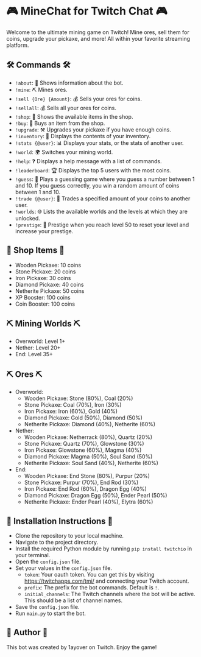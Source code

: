 # 🎮 MineChat for Twitch Chat 🎮

Welcome to the ultimate mining game on Twitch! Mine ores, sell them for coins, upgrade your pickaxe, and more! All within your favorite streaming platform.

## 🛠️ Commands 🛠️

- `!about`: 📜 Shows information about the bot.
- `!mine`: ⛏️ Mines ores.
- `!sell {Ore} {Amount}`: 💰 Sells your ores for coins.
- `!sellall`: 💰 Sells all your ores for coins.
- `!shop`: 🏪 Shows the available items in the shop.
- `!buy`: 💸 Buys an item from the shop.
- `!upgrade`: ⚒️ Upgrades your pickaxe if you have enough coins.
- `!inventory`: 🎒 Displays the contents of your inventory.
- `!stats {@user}`: 📊 Displays your stats, or the stats of another user.
- `!world`: 🌍 Switches your mining world.
- `!help`: ❓ Displays a help message with a list of commands.
- `!leaderboard`: 🏆 Displays the top 5 users with the most coins.
- `!guess`: 🎲 Plays a guessing game where you guess a number between 1 and 10. If you guess correctly, you win a random amount of coins between 1 and 10.
- `!trade {@user}`: 💼 Trades a specified amount of your coins to another user.
- `!worlds`: 🌐 Lists the available worlds and the levels at which they are unlocked.
- `!prestige`: 🏅 Prestige when you reach level 50 to reset your level and increase your prestige.

## 🏪 Shop Items 🏪

- Wooden Pickaxe: 10 coins
- Stone Pickaxe: 20 coins
- Iron Pickaxe: 30 coins
- Diamond Pickaxe: 40 coins
- Netherite Pickaxe: 50 coins
- XP Booster: 100 coins
- Coin Booster: 100 coins

## ⛏️ Mining Worlds ⛏️

- Overworld: Level 1+
- Nether: Level 20+
- End: Level 35+

## ⛏️ Ores ⛏️

- Overworld: 
   - Wooden Pickaxe: Stone (80%), Coal (20%)
   - Stone Pickaxe: Coal (70%), Iron (30%)
   - Iron Pickaxe: Iron (60%), Gold (40%)
   - Diamond Pickaxe: Gold (50%), Diamond (50%)
   - Netherite Pickaxe: Diamond (40%), Netherite (60%)
- Nether: 
   - Wooden Pickaxe: Netherrack (80%), Quartz (20%)
   - Stone Pickaxe: Quartz (70%), Glowstone (30%)
   - Iron Pickaxe: Glowstone (60%), Magma (40%)
   - Diamond Pickaxe: Magma (50%), Soul Sand (50%)
   - Netherite Pickaxe: Soul Sand (40%), Netherite (60%)
- End: 
   - Wooden Pickaxe: End Stone (80%), Purpur (20%)
   - Stone Pickaxe: Purpur (70%), End Rod (30%)
   - Iron Pickaxe: End Rod (60%), Dragon Egg (40%)
   - Diamond Pickaxe: Dragon Egg (50%), Ender Pearl (50%)
   - Netherite Pickaxe: Ender Pearl (40%), Elytra (60%)

## 🔧 Installation Instructions 🔧

- Clone the repository to your local machine.
- Navigate to the project directory.
- Install the required Python module by running `pip install twitchio` in your terminal.
- Open the `config.json` file.
- Set your values in the `config.json` file. 
   - `token`: Your oauth token. You can get this by visiting https://twitchapps.com/tmi/ and connecting your Twitch account.
   - `prefix`: The prefix for the bot commands. Default is `!`.
   - `initial_channels`: The Twitch channels where the bot will be active. This should be a list of channel names.
- Save the `config.json` file.
- Run `main.py` to start the bot.

## 👤 Author 👤

This bot was created by 1ayover on Twitch. Enjoy the game!
